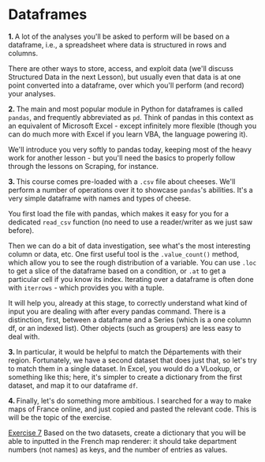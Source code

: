 # Dataframes

<b>1. </b>A lot of the analyses you'll be asked to perform will be based on a dataframe, i.e., a spreadsheet where 
data is structured in rows and columns. 

There are other ways to store, access, and exploit data (we'll discuss Structured Data in the next Lesson), but 
usually even that data is at one point converted into a dataframe, over which you'll perform (and record) your analyses.

<b>2. </b>The main and most popular module in Python for dataframes is called `pandas`, and frequently abbreviated 
as `pd`. Think of pandas in this context as an equivalent of Microsoft Excel - except 
infinitely more flexible (though you can do much more with Excel if you learn VBA, the language powering it).

We'll introduce you very softly to pandas today, keeping most of the heavy work for another lesson - but you'll need 
the basics to properly follow through the lessons on Scraping, for instance.

<b>3. </b>This course comes pre-loaded with a `.csv` file about cheeses. We'll perform a number of operations over 
it to showcase `pandas`'s abilities. It's a very simple dataframe with names and types of cheese.

You first load the file with pandas, which makes it easy for you for a dedicated `read_csv` function (no need to use 
a reader/writer as we just saw before).

Then we can do a bit of data investigation, see what's the most interesting column or data, etc. One first useful tool is the `.value_count()` method, 
which allow you to see the rough distribution of a variable. You can use `.loc` to get a slice of the dataframe 
based on a condition, or `.at` to get a particular cell if you know its index. Iterating over a dataframe is often 
done with `iterrows` - which provides you with a tuple.

It will help you, already at this stage, to correctly understand what kind of input you are dealing with after every 
pandas command. There is a distinction, first, between a dataframe and a Series (which is a one column df, or an 
indexed list). Other objects (such as groupers) are less easy to deal with.

<b>3. </b> In particular, it would be helpful to match the Départements with their region. Fortunately, we have a 
second dataset that does just that, so let's try to match them in a single dataset. In Excel, you would do a VLookup,
or something like this; here, it's simpler to create a dictionary from the first dataset, and map it to our 
dataframe `df`.

<b>4. </b>Finally, let's do something more ambitious. I searched for a way to make maps of France online, and just 
copied and pasted the relevant code.  This is will be the topic of the exercise.

<u>Exercise 7</u> Based on the two datasets, create a dictionary that you will be able to inputted in the French map 
renderer: it should take department numbers (not names) as keys, and the number of entries as values.
